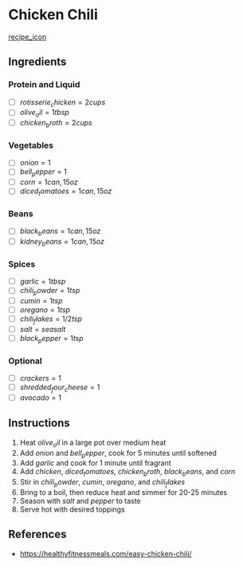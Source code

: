 # Chicken Chili

[recipe_icon](chicken-chili.jpg)

## Ingredients
### Protein and Liquid
- [ ] $rotisserie_chicken = 2 cups$
- [ ] $olive_oil = 1 tbsp$
- [ ] $chicken_broth = 2 cups$

### Vegetables
- [ ] $onion = 1$
- [ ] $bell_pepper = 1$
- [ ] $corn = 1 can, 15oz$
- [ ] $diced_tomatoes = 1 can, 15oz$

### Beans
- [ ] $black_beans = 1 can, 15oz$
- [ ] $kidney_beans = 1 can, 15oz$

### Spices
- [ ] $garlic = 1tbsp$
- [ ] $chili_powder = 1 tsp$
- [ ] $cumin = 1 tsp$
- [ ] $oregano = 1 tsp$
- [ ] $chili_flakes = 1/2 tsp$
- [ ] $salt = sea salt$
- [ ] $black_pepper = 1tsp$

### Optional
- [ ] $crackers = 1$
- [ ] $shredded_four_cheese = 1$
- [ ] $avocado = 1$

## Instructions
1. Heat $olive_oil$ in a large pot over medium heat
2. Add $onion$ and $bell_pepper$, cook for 5 minutes until softened
3. Add $garlic$ and cook for 1 minute until fragrant
4. Add $chicken$, $diced_tomatoes$, $chicken_broth$, $black_beans$, and $corn$
5. Stir in $chili_powder$, $cumin$, $oregano$, and $chili_flakes$
6. Bring to a boil, then reduce heat and simmer for 20-25 minutes
7. Season with $salt$ and $pepper$ to taste
8. Serve hot with desired toppings

## References
- https://healthyfitnessmeals.com/easy-chicken-chili/